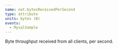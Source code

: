 ```yaml
---
name: net.bytesReceivedPerSecond
type: attribute
units: bytes (B)
events:
  - MysqlSample
---
```


Byte throughput received from all clients, per second.